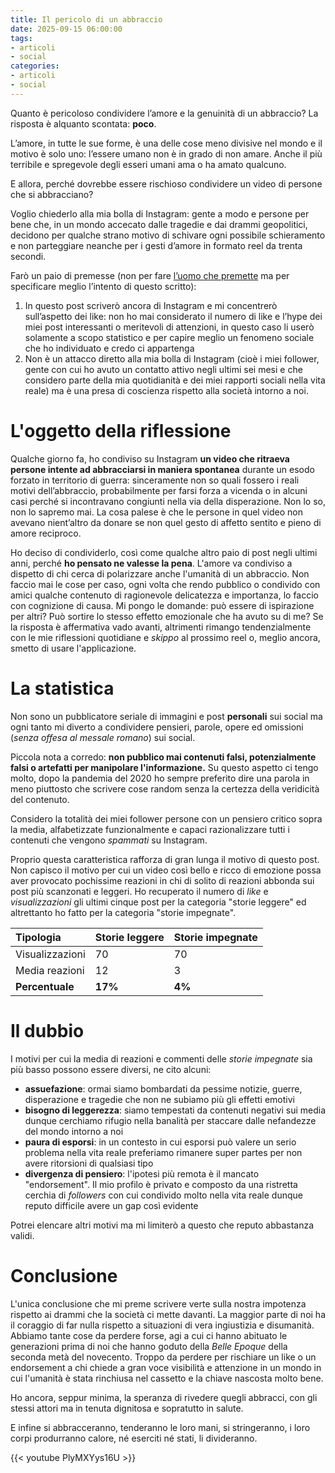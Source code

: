 ```yaml
---
title: Il pericolo di un abbraccio
date: 2025-09-15 06:00:00   
tags:
- articoli
- social
categories:
- articoli
- social
---
```


Quanto è pericoloso condividere l’amore e la genuinità di un abbraccio? La risposta è alquanto scontata: **poco**. 

L’amore, in tutte le sue forme, è una delle cose meno divisive nel mondo e il motivo è solo uno: l’essere umano non è in grado di non amare. Anche il più terribile e spregevole degli esseri umani ama o ha amato qualcuno. 

E allora, perché dovrebbe essere rischioso condividere un video di persone che si abbracciano?

Voglio chiederlo alla mia bolla di Instagram: gente a modo e persone per bene che, in un mondo accecato dalle tragedie e dai drammi geopolitici, decidono per qualche strano motivo di schivare ogni possibile schieramento e non parteggiare neanche per i gesti d’amore in formato reel da trenta secondi.

Farò un paio di premesse (non per fare [l’uomo che premette](https://youtu.be/D8S_YO9ibOU?si=PJIw5oHChIlYmWE9) ma per specificare meglio l’intento di questo scritto):

1. In questo post scriverò ancora di Instagram e mi concentrerò sull’aspetto dei like: non ho mai considerato il numero di like e l’hype dei miei post interessanti o meritevoli di attenzioni, in questo caso li userò solamente a scopo statistico e per capire meglio un fenomeno sociale che ho individuato e credo ci appartenga
2. Non è un attacco diretto alla mia bolla di Instagram (cioè i miei follower, gente con cui ho avuto un contatto attivo negli ultimi sei mesi e che considero parte della mia quotidianità e dei miei rapporti sociali nella vita reale) ma è una presa di coscienza rispetto alla società intorno a noi. 

# L'oggetto della riflessione

Qualche giorno fa, ho condiviso su Instagram **un video che ritraeva persone intente ad abbracciarsi in maniera spontanea** durante un esodo forzato in territorio di guerra: sinceramente non so quali fossero i reali motivi dell’abbraccio, probabilmente per farsi forza a vicenda o in alcuni casi perché si incontravano congiunti nella via della disperazione. Non lo so, non lo sapremo mai. La cosa palese è che le persone in quel video non avevano nient’altro da donare se non quel gesto di affetto sentito e pieno di amore reciproco.

Ho deciso di condividerlo, così come qualche altro paio di post negli ultimi anni, perché **ho pensato ne valesse la pena**. L'amore va condiviso a dispetto di chi cerca di polarizzare anche l'umanità di un abbraccio. Non faccio mai le cose per caso, ogni volta che rendo pubblico o condivido con amici qualche contenuto di ragionevole delicatezza e importanza, lo faccio con cognizione di causa. Mi pongo le domande: può essere di ispirazione per altri? Può sortire lo stesso effetto emozionale che ha avuto su di me?
Se la risposta è affermativa vado avanti, altrimenti rimango tendenzialmente con le mie riflessioni quotidiane e _skippo_ al prossimo reel o, meglio ancora, smetto di usare l'applicazione. 

# La statistica 

Non sono un pubblicatore seriale di immagini e post **personali** sui social ma ogni tanto mi diverto a condividere pensieri, parole, opere ed omissioni (_senza offesa al messale romano_) sui social. 

Piccola nota a corredo: **non pubblico mai contenuti falsi, potenzialmente falsi o artefatti per manipolare l'informazione.** 
Su questo aspetto ci tengo molto, dopo la pandemia del 2020 ho sempre preferito dire una parola in meno piuttosto che scrivere cose random senza la certezza della veridicità del contenuto.

Considero la totalità dei miei follower persone con un pensiero critico sopra la media, alfabetizzate funzionalmente e capaci razionalizzare tutti i contenuti che vengono _spammati_ su Instagram.

Proprio questa caratteristica rafforza di gran lunga il motivo di questo post. Non capisco il motivo per cui un video così bello e ricco di emozione possa aver provocato pochissime reazioni in chi di solito di reazioni abbonda sui post più scanzonati e leggeri.
Ho recuperato il numero di _like_ e _visualizzazioni_ gli ultimi cinque post per la categoria "storie leggere" ed altrettanto ho fatto per la categoria "storie impegnate".

|Tipologia|Storie leggere|Storie impegnate|
|:-|:-|:-|
|Visualizzazioni|70|70|
|Media reazioni|12|3|
|**Percentuale**|**17%**|**4%**| 

# Il dubbio

I motivi per cui la media di reazioni e commenti delle _storie impegnate_ sia più basso possono essere diversi, ne cito alcuni:

- **assuefazione**: ormai siamo bombardati da pessime notizie, guerre, disperazione e tragedie che non ne subiamo più gli effetti emotivi
- **bisogno di leggerezza**: siamo tempestati da contenuti negativi sui media dunque cerchiamo rifugio nella banalità per staccare dalle nefandezze del mondo intorno a noi
- **paura di esporsi**: in un contesto in cui esporsi può valere un serio problema nella vita reale preferiamo rimanere super partes per non avere ritorsioni di qualsiasi tipo
- **divergenza di pensiero**: l'ipotesi più remota è il mancato "endorsement". Il mio profilo è privato e composto da una ristretta cerchia di _followers_ con cui condivido molto nella vita reale dunque reputo difficile avere un gap così evidente

Potrei elencare altri motivi ma mi limiterò a questo che reputo abbastanza validi.

# Conclusione

L'unica conclusione che mi preme scrivere verte sulla nostra impotenza rispetto ai drammi che la società ci mette davanti. La maggior parte di noi ha il coraggio di far nulla rispetto 
a situazioni di vera ingiustizia e disumanità. Abbiamo tante cose da perdere forse, agi a cui ci hanno abituato le generazioni prima di noi che hanno goduto della _Belle Epoque_ della seconda metà del novecento. Troppo da perdere per rischiare un like o un endorsement a chi chiede a gran voce visibilità e attenzione in un mondo in cui l'umanità è stata rinchiusa nel cassetto e la chiave nascosta molto bene.

Ho ancora, seppur minima, la speranza di rivedere quegli abbracci, con gli stessi attori ma in tenuta dignitosa e sopratutto in salute.

E infine si abbracceranno,
tenderanno le loro mani,
si stringeranno,
i loro corpi produrranno calore,
né eserciti né stati,
li divideranno.

{{< youtube PlyMXYys16U >}}
